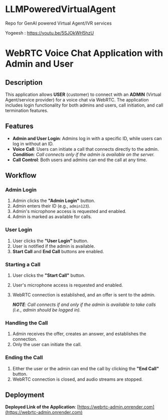 # LLMPoweredVirtualAgent
Repo for GenAI powered Virtual Agent/IVR services


Yogeesh : https://youtu.be/5SJOkWH5hzU<br>

# WebRTC Voice Chat Application with Admin and User

## Description

This application allows **USER** (customer) to connect with an **ADMIN** (Virtual Agent/service provider) for a voice chat via WebRTC. The application includes login functionality for both admins and users, call initiation, and call termination features.

## Features

- **Admin and User Login**: Admins log in with a specific ID, while users can log in without an ID.
- **Voice Call**: Users can initiate a call that connects directly to the admin. _**Condition**: Call connects only if the admin is available on the server._
- **Call Control**: Both users and admins can end the call at any time.

## Workflow

### Admin Login

1. Admin clicks the **"Admin Login"** button.
2. Admin enters their ID (e.g., `admin123`).
3. Admin's microphone access is requested and enabled.
4. Admin is marked as available for calls.

### User Login

1. User clicks the **"User Login"** button.
2. User is notified if the admin is available.
3. **Start Call** and **End Call** buttons are enabled.

### Starting a Call

1. User clicks the **"Start Call"** button.
2. User's microphone access is requested and enabled.
3. WebRTC connection is established, and an offer is sent to the admin.

    _**NOTE**: Call connects if and only if the admin is available to take calls (i.e., admin should be logged in)._

### Handling the Call

1. Admin receives the offer, creates an answer, and establishes the connection.
2. Only the user can initiate the call.

### Ending the Call

1. Either the user or the admin can end the call by clicking the **"End Call"** button.
2. WebRTC connection is closed, and audio streams are stopped.

## Deployment

**Deployed Link of the Application**: [https://webrtc-admin.onrender.com](https://webrtc-admin.onrender.com)

